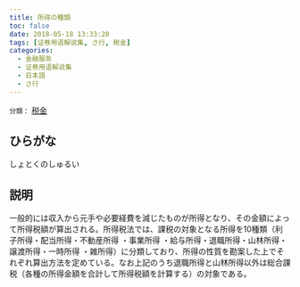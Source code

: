 ```yaml
---
title: 所得の種類
toc: false
date: 2018-05-18 13:33:20
tags: [证券用语解说集, さ行, 税金]
categories:
  - 金融服务
  - 证券用语解说集
  - 日本語
  - さ行
---
```


`分類：` [税金](/tags/税金/)

## ひらがな

しょとくのしゅるい

## 説明

一般的には収入から元手や必要経費を減じたものが所得となり、その金額によって所得税額が算出される。所得税法では、課税の対象となる所得を10種類（利子所得・配当所得・不動産所得 ・事業所得 ・給与所得・退職所得・山林所得・譲渡所得・一時所得 ・雑所得）に分類しており、所得の性質を勘案した上でそれぞれ算出方法を定めている。なお上記のうち退職所得と山林所得以外は総合課税（各種の所得金額を合計して所得税額を計算する）の対象である。
